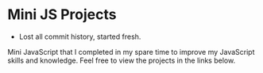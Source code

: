 # Mini JS Projects

- Lost all commit history, started fresh.

Mini JavaScript that I completed in my spare time to improve my JavaScript skills and knowledge. Feel free to view the projects in the links below.
